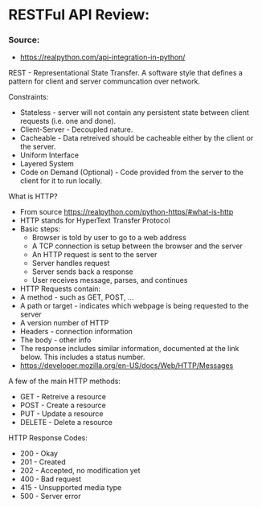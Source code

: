 # RESTFul API Review:

### Source:
 - https://realpython.com/api-integration-in-python/

 REST - Representational State Transfer. A software style that defines a pattern for client and server communcation over network.

 Constraints:
 - Stateless - server will not contain any persistent state between client requests (i.e. one and done).
 - Client-Server - Decoupled nature.
 - Cacheable - Data retreived should be cacheable either by the client or the server.
 - Uniform Interface
 - Layered System
 - Code on Demand (Optional) - Code provided from the server to the client for it to run locally.

What is HTTP?
 - From source https://realpython.com/python-https/#what-is-http 
 - HTTP stands for HyperText Transfer Protocol
 - Basic steps:
   - Browser is told by user to go to a web address
   - A TCP connection is setup between the browser and the server
   - An HTTP request is sent to the server
   - Server handles request
   - Server sends back a response
   - User receives message, parses, and continues
 - HTTP Requests contain:
  - A method - such as GET, POST, ...
  - A path or target - indicates which webpage is being requested to the server
  - A version number of HTTP
  - Headers - connection information
  - The body - other info
 - The response includes similar information, documented at the link below. This includes a status number.
 - https://developer.mozilla.org/en-US/docs/Web/HTTP/Messages 

A few of the main HTTP methods:
 - GET - Retreive a resource
 - POST - Create a resource
 - PUT - Update a resource
 - DELETE - Delete a resource

HTTP Response Codes:
 - 200 - Okay
 - 201 - Created
 - 202 - Accepted, no modification yet
 - 400 - Bad request
 - 415 - Unsupported media type
 - 500 - Server error